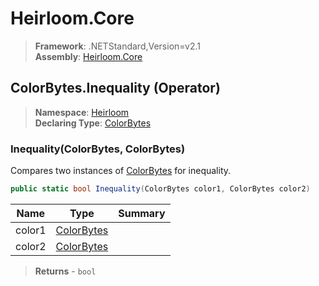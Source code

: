 # Heirloom.Core

> **Framework**: .NETStandard,Version=v2.1  
> **Assembly**: [Heirloom.Core][0]

## ColorBytes.Inequality (Operator)

> **Namespace**: [Heirloom][0]  
> **Declaring Type**: [ColorBytes][1]

### Inequality(ColorBytes, ColorBytes)

Compares two instances of [ColorBytes][1] for inequality.

```cs
public static bool Inequality(ColorBytes color1, ColorBytes color2)
```

| Name   | Type            | Summary |
|--------|-----------------|---------|
| color1 | [ColorBytes][1] |         |
| color2 | [ColorBytes][1] |         |

> **Returns** - `bool`

[0]: ../../../Heirloom.Core.md
[1]: ../ColorBytes.md
